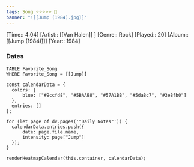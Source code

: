 ```yaml
---
tags: Song ⭐⭐⭐⭐⭐ 💛
banner: "![[Jump (1984).jpg]]"
---
```

[Time:: 4:04]
[Artist:: [[Van Halen]] ]
[Genre:: Rock]
[Played:: 20]
[Album:: [[Jump (1984)]]]
[Year:: 1984]
### Dates
````dataview
TABLE Favorite_Song
WHERE Favorite_Song = [[Jump]]
````

  ```dataviewjs
const calendarData = { 
	colors: { 
		blue: ["#9ccfd8", "#5BAAB8", "#57A1BB", "#5da8c7", "#3e8fb0"] 
	}, 
	entries: [] 
}; 

for (let page of dv.pages('"Daily Notes"')) { 
	calendarData.entries.push({ 
		date: page.file.name, 
		intensity: page["Jump"]
	}); 
} 

renderHeatmapCalendar(this.container, calendarData);
```
